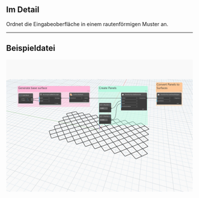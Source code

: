 ## Im Detail
Ordnet die Eingabeoberfläche in einem rautenförmigen Muster an.
___
## Beispieldatei

![ByDiamonds](./Autodesk.DesignScript.Geometry.PanelSurface.ByDiamonds_img.jpg)
